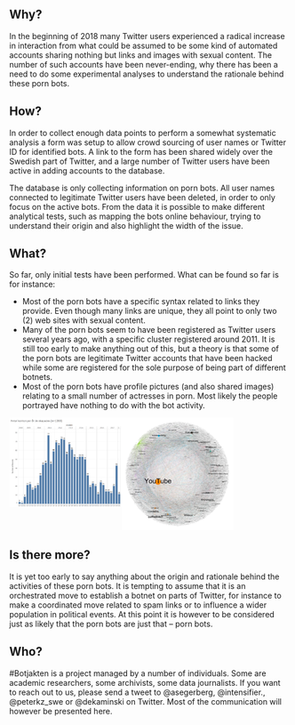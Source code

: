 ## Why?
In the beginning of 2018 many Twitter users experienced a radical increase in interaction from what could be assumed to be some kind of automated accounts sharing nothing but links and images with sexual content. The number of such accounts have been never-ending, why there has been a need to do some experimental analyses to understand the rationale behind these porn bots.

## How?
In order to collect enough data points to perform a somewhat systematic analysis a form was setup to allow crowd sourcing of user names or Twitter ID for identified bots. A link to the form has been shared widely over the Swedish part of Twitter, and a large number of Twitter users have been active in adding accounts to the database. 

The database is only collecting information on porn bots. All user names connected to legitimate Twitter users have been deleted, in order to only focus on the active bots. From the data it is possible to make different analytical tests, such as mapping the bots online behaviour, trying to understand their origin and also highlight the width of the issue.

## What?
So far, only initial tests have been performed. What can be found so far is for instance:
-	Most of the porn bots have a specific syntax related to links they provide. Even though many links are unique, they all point to only two (2) web sites with sexual content.
-	Many of the porn bots seem to have been registered as Twitter users several years ago, with a specific cluster registered around 2011. It is still too early to make anything out of this, but a theory is that some of the porn bots are legitimate Twitter accounts that have been hacked while some are registered for the sole purpose of being part of different botnets.
-	Most of the porn bots have profile pictures (and also shared images) relating to a small number of actresses in porn. Most likely the people portrayed have nothing to do with the bot activity.

<img align="left" alt="Many accounts were created several years ago" src="https://raw.githubusercontent.com/Segerberg/botjakten/master/visualisations/no_of_accounts_by_created_year.png" width="40%" height="40%"/>
<img alt="Many accounts were created several years ago" src="https://raw.githubusercontent.com/Segerberg/botjakten/master/visualisations/indegree.png" width="40%" height="40%"/>


## Is there more?
It is yet too early to say anything about the origin and rationale behind the activities of these porn bots. It is tempting to assume that it is an orchestrated move to establish a botnet on parts of Twitter, for instance to make a coordinated move related to spam links or to influence a wider population in political events. At this point it is however to be considered just as likely that the porn bots are just that – porn bots.

## Who?
#Botjakten is a project managed by a number of individuals. Some are academic researchers, some archivists, some data journalists. If you want to reach out to us, please send a tweet to @asegerberg, @intensifier., @peterkz_swe or @dekaminski on Twitter. Most of the communication will however be presented here.
